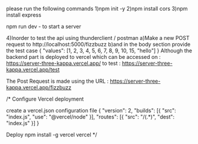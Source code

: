 please run the following commands
1)npm init -y
2)npm install cors
3)npm install express

 

npm run dev - to start a server

4)Inorder to test the api using thunderclient / postman
a)Make a new POST request to http://localhost:5000/fizzbuzz
b)and in the body section provide the test case
{
  "values": [1, 2, 3, 4, 5, 6, 7, 8, 9, 10, 15, "hello"]
}
Although the backend part is deployed to vercel which can be accessed on : https://server-three-kappa.vercel.app/
to test : https://server-three-kappa.vercel.app/test

The Post Request is made using the URL : https://server-three-kappa.vercel.app/fizzbuzz


/*
Configure Vercel deployment

create a vercel.json configuration file 
{
  "version": 2,
  "builds": [{ "src": "index.js", "use": "@vercel/node" }],
  "routes": [{ "src": "/(.*)", "dest": "index.js" }]
}

Deploy npm install -g vercel
vercel
*/